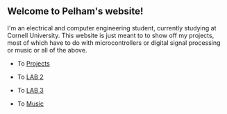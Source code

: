 ## Welcome to Pelham's website!

I'm an electrical and computer engineering student, currently studying at Cornell University. This website is just meant to to show off my projects, most of which have to do  with microcontrollers or digital signal processing or music or all of the above. 
    
 - To [Projects](lab1.md)  
  
 - To [LAB 2](lab2.md)  
  
 - To [LAB 3](leb3.md)  
  
 - To [Music](music.MD)